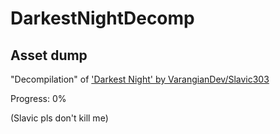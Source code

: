 # DarkestNightDecomp
## Asset dump

"Decompilation" of ['Darkest Night' by VarangianDev/Slavic303](https://varangiandev.itch.io/dark-is-the-night)

Progress: 0%

(Slavic pls don't kill me)
